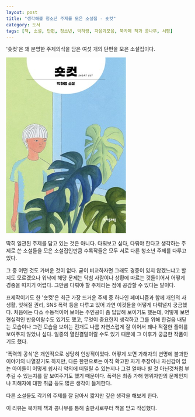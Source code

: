 ```yaml
---
layout: post
title: "생각해볼 청소년 주제를 모은 소설집 - 숏컷"
category: 도서
tags: [책, 소설, 단편, 청소년, 박하령, 자음과모음, 북카페 책과 콩나무, 서평]
---
```


'숏컷'은
꽤 분명한 주제의식을 담은 여섯 개의 단편을 모은 소설집이다.

![표지](/images/short-cut-book-h480.jpg)

딱히 일관된 주제를 담고 있는 것은 아니다.
다뤄보고 싶다, 다뤄야 한다고 생각하는 주제로 쓴 소설들을 모은 소설집인만큼
수록작들은 모두 서로 다른 청소년 주제를 다루고 있다.

그 중 어떤 것도 가벼운 것이 없다.
굳이 비교하자면 그래도 경중이 있지 않겠느냐고 할지도 모르겠으나
워낙에 해당 문제는 닥침 사람이나 상황에 따르는 것들이어서 어떻게 경중을 따지기 어렵다.
그만큼 다뤄야 할 주제라는 점에 공감할 수 있다는 말이다.

표제작이기도 한 '숏컷'은 최근 가장 뜨거운 주제 중 하나인 페미니즘과 함께
개인의 사생활, 잊혀질 권리, SNS 폭력 등을 다루고 있어
과연 이것들을 어떻게 다뤄낼지 궁금했다.
처음에는 다소 수동적이어 보이는 주인공이 좀 답답해 보이기도 했는데,
어떻게 보면 현실적인 반응이랄수도 있기도 했고,
무엇이 중요한지 생각하고 그를 위해 한걸음 내딛는 모습이나
그런 모습을 보이는 전개도 나름 자연스럽게 잘 이어서
꽤나 적절한 풀이를 보여주지 않았나 싶다.
일종의 열린결말이랄 수도 있기 때문에 그 이후가 궁금한 작품이기도 했다.

'폭력의 공식'은 개인적으로 상당히 인상적이었다.
어떻게 보면 가해자의 변명에 불과한 이야기의 나열같기도 하지만,
다른 한편으로는 아직 확고한 자기 주장이나 자신감이 없는 아이들이
어떻게 쉽사리 악의에 떠밀릴 수 있는지나
그걸 얼마나 별 것 아닌것처럼 부추길 수 있는지를 잘 보여주기도 했기 때문이다.
폭력은 최종 가해 행위자만의 문제인지나
피해자에 대한 취급 등도 많은 생각이 들게한다.

다른 소설들도 각기의 주제를 잘 담아서
짧지만 깊은 생각을 해보게 한다.



<div class="im im-info">
이 리뷰는 북카페 책과 콩나무를 통해 출판사로부터 책을 받고 작성했다.
</div>
